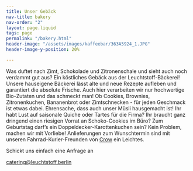 ```yaml
---
title: Unser Gebäck
nav-title: bakery
nav-order: "2"
layout: page.liquid
tags: page
permalink: "/bakery.html"
header-image: "/assets/images/kaffeebar/363A5924_1.JPG"
header-image-y-position: 20%

---
```

Was duftet nach Zimt, Schokolade und Zitronenschale und sieht auch noch verdammt gut aus? Ein köstliches Gebäck aus der Leuchtstoff-Bäckerei! Unsere hauseigene Bäckerei lässt alte und neue Rezepte aufleben und garantiert die absolute Frische. Auch hier verarbeiten wir nur hochwertige Bio-Zutaten und das schmeckt man! Ob Cookies, Brownies, Zitronenkuchen, Bananenbrot oder Zimtschnecken - für jeden Geschmack ist etwas dabei. Ehrensache, dass auch unser Müsli hausgemacht ist! Ihr habt Lust auf saisonale Quiche oder Tartes für die Firma? Ihr braucht ganz dringend einen riesigen Vorrat an Schoko-Cookies im Büro? Zum Geburtstag darf’s ein Doppeldecker-Karottenkuchen sein? Kein Problem, machen wir mit Vorliebe! Anlieferungen zum Wunschtermin sind mit unseren Fahrrad-Kurier-Freunden von [Crow](https://crowberlin.de/) ein Leichtes.

Schickt uns einfach eine Anfrage an 

[catering@leuchtstoff.berlin](mailto:catering@leuchtstoff.berlin)
